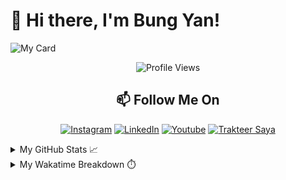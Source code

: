 # 👋 Hi there, I'm Bung Yan!

![My Card](https://cardivo.vercel.app/api?name=Bung%20Yan&description=Hi,%20I'm%20a%20DevOps%20Engineer.%20Nice%20to%20meet%20you%20%F0%9F%91%8B&image=instagram=Bungyan&linkedin=Dian%20Pratama&github=bungyan-cyber&pattern=topography&colorPattern=%23eaeaea)

<div align="center">

  ![Profile Views](https://komarev.com/ghpvc/?username=bungyan-cyber&label=VIEWS&style=plastic&color=lightgrey)
  
  ## 📫 Follow Me On
  
  [![Instagram](https://img.shields.io/badge/Instagram-%23E4405F.svg?&style=flat-square&logo=instagram&logoColor=white)](https://www.instagram.com/fadhila36)
  [![LinkedIn](https://img.shields.io/badge/linkedin-%230077B5.svg?&style=for-the-badge&logo=linkedin&logoColor=white)](https://www.linkedin.com/in/muhammad-fadhila/)
  [![Youtube](https://img.shields.io/badge/youtube-%23FF0000.svg?&style=for-the-badge&logo=youtube&logoColor=white)](https://www.youtube.com/channel/UC4QFPHRGJuzc9bMsuS_IkOw)
  [![Trakteer Saya](https://cdn.trakteer.id/images/embed/trbtn-red-1.png)](https://trakteer.id/fadhila.36)
  
</div>

<details>
  <summary>My GitHub Stats 📈</summary>

  ![GitHub Stats](https://github-readme-stats.vercel.app/api?username=Fadhila36&show_icons=true&hide_border=true&&count_private=true&include_all_commits=true)
  
  ![Top Languages](https://github-readme-stats.vercel.app/api/top-langs/?username=Fadhila36&theme=vue)
  
  <p align="center">
    ![GitHub Streak](https://github-readme-streak-stats.herokuapp.com?user=fadhila36&theme=tokyonight&hide_border=true)
  </p>
</details>

<details>
  <summary>My Wakatime Breakdown ⏱️</summary>

  <p align="center">
    ![Wakatime Stats](https://github-readme-stats.vercel.app/api/wakatime?username=fadhila36&layout=compact&theme=vue)
    ![Activity Graph](https://github-readme-activity-graph.vercel.app/graph?username=Fadhila36&bg_color=ffcfe9&color=9e4c98&line=9e4c98&point=403d3d&area=true&hide_border=true)
  </p>
</details>

<!--START_SECTION:waka-->

<!--END_SECTION:waka-->
